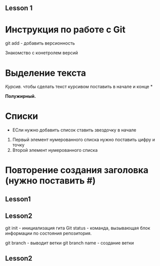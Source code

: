 ## Lesson 1

# Инструкция по работе с Git
git add - добавить версионность

Знакомство с конетролем версий

# Выделение текста
*Курсив.* чтобы сделать текст курсивом поставить в начале и конце *

**Полужирный.** 

# Списки
* ЕСли нужно добавить список ставить звездочку в начале

1. Первый элемент нумерованного списка нужно поставить цифру и точку
2. Второй элемент нумерованного списка

# Повторение создания заголовка (нужно поставить #)
## Lesson1

## Lesson2

git init - инициализация гита
Git status - команда, вызывающая блок информации по состояния репозитория.

git branch - выводит ветки
git branch name - создание ветки
## Lesson2